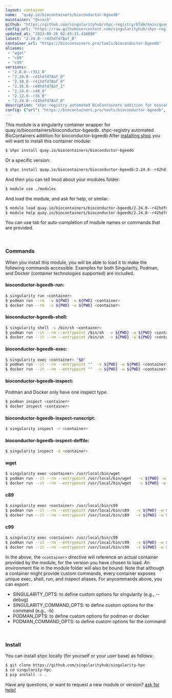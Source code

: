 ```yaml
---
layout: container
name:  "quay.io/biocontainers/bioconductor-bgeedb"
maintainer: "@vsoch"
github: "https://github.com/singularityhub/shpc-registry/blob/main/quay.io/biocontainers/bioconductor-bgeedb/container.yaml"
config_url: "https://raw.githubusercontent.com/singularityhub/shpc-registry/main/quay.io/biocontainers/bioconductor-bgeedb/container.yaml"
updated_at: "2023-05-26 02:45:15.416088"
latest: "2.24.0--r42hdfd78af_0"
container_url: "https://biocontainers.pro/tools/bioconductor-bgeedb"
aliases:
 - "wget"
 - "c89"
 - "c99"
versions:
 - "2.8.0--r351_0"
 - "2.20.0--r41hdfd78af_0"
 - "2.18.0--r41hdfd78af_0"
 - "2.16.0--r40hdfd78af_1"
 - "2.14.0--r40_0"
 - "2.12.0--r36_0"
 - "2.24.0--r42hdfd78af_0"
description: "shpc-registry automated BioContainers addition for bioconductor-bgeedb"
config: {"url": "https://biocontainers.pro/tools/bioconductor-bgeedb", "maintainer": "@vsoch", "description": "shpc-registry automated BioContainers addition for bioconductor-bgeedb", "latest": {"2.24.0--r42hdfd78af_0": "sha256:6aedd0139528106866d1c0b3a67eac78fd24f8a5b2e20280f46b22e228c0d57c"}, "tags": {"2.8.0--r351_0": "sha256:e45df1f738bf39bb3a6c5a478b9618793e7dd8f58a297e655cd97bb35cfc8747", "2.20.0--r41hdfd78af_0": "sha256:fd0260f73f91e7b6af552491f025dc280ea602fa23e7cbf1e73ed37f2a3eca46", "2.18.0--r41hdfd78af_0": "sha256:708ecf7e4475c38aa4169dd91a93ae18bfdd6e41ed9216d278c2870e51f5fe0d", "2.16.0--r40hdfd78af_1": "sha256:9befd42b40a962a6de7bb85fb2f07b19eae1c59a40d1fdb5fd06f9fbe1d07075", "2.14.0--r40_0": "sha256:d2c25d00a26c8d24b01dc2c12117593b2adf68b5c9aaeeac3732fd678ac26389", "2.12.0--r36_0": "sha256:99a2a41d9f231dbf6ab322db6d8c1f27670285fcb437892993af849a30a24d5a", "2.24.0--r42hdfd78af_0": "sha256:6aedd0139528106866d1c0b3a67eac78fd24f8a5b2e20280f46b22e228c0d57c"}, "docker": "quay.io/biocontainers/bioconductor-bgeedb", "aliases": {"wget": "/usr/local/bin/wget", "c89": "/usr/local/bin/c89", "c99": "/usr/local/bin/c99"}}
---
```


This module is a singularity container wrapper for quay.io/biocontainers/bioconductor-bgeedb.
shpc-registry automated BioContainers addition for bioconductor-bgeedb
After [installing shpc](#install) you will want to install this container module:


```bash
$ shpc install quay.io/biocontainers/bioconductor-bgeedb
```

Or a specific version:

```bash
$ shpc install quay.io/biocontainers/bioconductor-bgeedb:2.24.0--r42hdfd78af_0
```

And then you can tell lmod about your modules folder:

```bash
$ module use ./modules
```

And load the module, and ask for help, or similar.

```bash
$ module load quay.io/biocontainers/bioconductor-bgeedb/2.24.0--r42hdfd78af_0
$ module help quay.io/biocontainers/bioconductor-bgeedb/2.24.0--r42hdfd78af_0
```

You can use tab for auto-completion of module names or commands that are provided.

<br>

### Commands

When you install this module, you will be able to load it to make the following commands accessible.
Examples for both Singularity, Podman, and Docker (container technologies supported) are included.

#### bioconductor-bgeedb-run:

```bash
$ singularity run <container>
$ podman run --rm  -v ${PWD} -w ${PWD} <container>
$ docker run --rm  -v ${PWD} -w ${PWD} <container>
```

#### bioconductor-bgeedb-shell:

```bash
$ singularity shell -s /bin/sh <container>
$ podman run --it --rm --entrypoint /bin/sh  -v ${PWD} -w ${PWD} <container>
$ docker run --it --rm --entrypoint /bin/sh  -v ${PWD} -w ${PWD} <container>
```

#### bioconductor-bgeedb-exec:

```bash
$ singularity exec <container> "$@"
$ podman run --it --rm --entrypoint ""  -v ${PWD} -w ${PWD} <container> "$@"
$ docker run --it --rm --entrypoint ""  -v ${PWD} -w ${PWD} <container> "$@"
```

#### bioconductor-bgeedb-inspect:

Podman and Docker only have one inspect type.

```bash
$ podman inspect <container>
$ docker inspect <container>
```

#### bioconductor-bgeedb-inspect-runscript:

```bash
$ singularity inspect -r <container>
```

#### bioconductor-bgeedb-inspect-deffile:

```bash
$ singularity inspect -d <container>
```


#### wget

```bash
$ singularity exec <container> /usr/local/bin/wget
$ podman run --it --rm --entrypoint /usr/local/bin/wget   -v ${PWD} -w ${PWD} <container> -c " $@"
$ docker run --it --rm --entrypoint /usr/local/bin/wget   -v ${PWD} -w ${PWD} <container> -c " $@"
```


#### c89

```bash
$ singularity exec <container> /usr/local/bin/c89
$ podman run --it --rm --entrypoint /usr/local/bin/c89   -v ${PWD} -w ${PWD} <container> -c " $@"
$ docker run --it --rm --entrypoint /usr/local/bin/c89   -v ${PWD} -w ${PWD} <container> -c " $@"
```


#### c99

```bash
$ singularity exec <container> /usr/local/bin/c99
$ podman run --it --rm --entrypoint /usr/local/bin/c99   -v ${PWD} -w ${PWD} <container> -c " $@"
$ docker run --it --rm --entrypoint /usr/local/bin/c99   -v ${PWD} -w ${PWD} <container> -c " $@"
```



In the above, the `<container>` directive will reference an actual container provided
by the module, for the version you have chosen to load. An environment file in the
module folder will also be bound. Note that although a container
might provide custom commands, every container exposes unique exec, shell, run, and
inspect aliases. For anycommands above, you can export:

 - SINGULARITY_OPTS: to define custom options for singularity (e.g., --debug)
 - SINGULARITY_COMMAND_OPTS: to define custom options for the command (e.g., -b)
 - PODMAN_OPTS: to define custom options for podman or docker
 - PODMAN_COMMAND_OPTS: to define custom options for the command

<br>

### Install

You can install shpc locally (for yourself or your user base) as follows:

```bash
$ git clone https://github.com/singularityhub/singularity-hpc
$ cd singularity-hpc
$ pip install -e .
```

Have any questions, or want to request a new module or version? [ask for help!](https://github.com/singularityhub/singularity-hpc/issues)